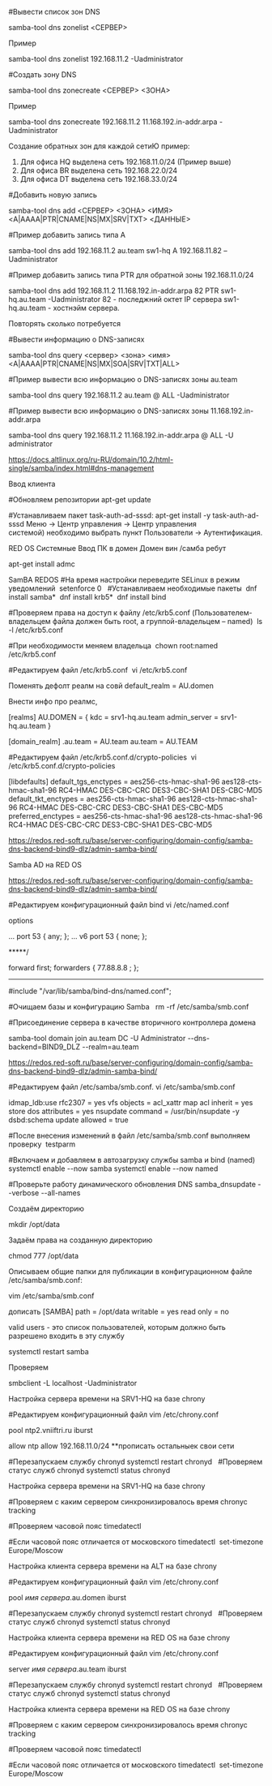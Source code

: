 #Вывести список зон DNS

samba-tool dns zonelist <СЕРВЕР>

Пример

samba-tool dns zonelist 192.168.11.2 -Uadministrator

#Создать зону DNS

samba-tool dns zonecreate <СЕРВЕР> <ЗОНА>

Пример

samba-tool dns zonecreate 192.168.11.2 11.168.192.in-addr.arpa -Uadministrator

Создание обратных зон для каждой сетиЮ пример:

1. Для офиса HQ выделена сеть 192.168.11.0/24 (Пример выше)
2. Для офиса BR выделена сеть 192.168.22.0/24
3. Для офиса DT выделена сеть 192.168.33.0/24

#Добавить новую запись

samba-tool dns add <СЕРВЕР> <ЗОНА> <ИМЯ> <A|AAAA|PTR|CNAME|NS|MX|SRV|TXT> <ДАННЫЕ>

#Пример добавить запись типа A

samba-tool dns add 192.168.11.2 au.team sw1-hq A 192.168.11.82 –Uadministrator

#Пример добавить запись типа PTR для обратной зоны 192.168.11.0/24

samba-tool dns add 192.168.11.2 11.168.192.in-addr.arpa 82 PTR sw1-hq.au.team -Uadministrator
82 - последжний октет IP сервера
sw1-hq.au.team - хостнэйм сервера. 

Повторять сколько потребуется

#Вывести информацию о DNS-записях

samba-tool dns query <сервер> <зона> <имя> <A|AAAA|PTR|CNAME|NS|MX|SOA|SRV|TXT|ALL>

#Пример вывести всю информацию о DNS-записях зоны au.team

samba-tool dns query 192.168.11.2 au.team @ ALL -Uadministrator

#Пример вывести всю информацию о DNS-записях зоны 11.168.192.in-addr.arpa

samba-tool dns query 192.168.11.2 11.168.192.in-addr.arpa @ ALL -U administrator

https://docs.altlinux.org/ru-RU/domain/10.2/html-single/samba/index.html#dns-management

Ввод клиента 

#Обновляем репозитории
apt-get update

#Устанавливаем пакет task-auth-ad-sssd:
apt-get install -y task-auth-ad-sssd
Меню → Центр управления → Центр управления системой) необходимо выбрать пункт Пользователи → Аутентификация.

RED OS 
Системные Ввод ПК в домен
Домен вин /самба
ребут

apt-get install admc

SamBA REDOS
#На время настройки переведите SELinux в режим уведомлений
 setenforce 0
 
#Устанавливаем необходимые пакеты
 dnf install samba*
 dnf install krb5*
 dnf install bind

#Проверяем права на доступ к файлу /etc/krb5.conf (Пользователем-владельцем файла должен быть root, а группой-владельцем – named)
 ls -l /etc/krb5.conf

#При необходимости меняем владельца
 chown root:named /etc/krb5.conf

#Редактируем файл /etc/krb5.conf
 vi /etc/krb5.conf

Поменять дефолт реалм на совй
default_realm = AU.domen

Внести инфо про реалмс,

[realms]
AU.DOMEN = {
		kdc = srv1-hq.au.team
		admin_server = srv1-hq.au.team
}

[domain_realm]
 .au.team = AU.team
 au.team = AU.TEAM 
 
 #Редактируем файл /etc/krb5.conf.d/crypto-policies
 vi /etc/krb5.conf.d/crypto-policies

[libdefaults]
    default_tgs_enctypes = aes256-cts-hmac-sha1-96 aes128-cts-hmac-sha1-96 RC4-HMAC DES-CBC-CRC DES3-CBC-SHA1 DES-CBC-MD5
    default_tkt_enctypes = aes256-cts-hmac-sha1-96 aes128-cts-hmac-sha1-96 RC4-HMAC DES-CBC-CRC DES3-CBC-SHA1 DES-CBC-MD5
    preferred_enctypes = aes256-cts-hmac-sha1-96 aes128-cts-hmac-sha1-96 RC4-HMAC DES-CBC-CRC DES3-CBC-SHA1 DES-CBC-MD5

https://redos.red-soft.ru/base/server-configuring/domain-config/samba-dns-backend-bind9-dlz/admin-samba-bind/


Samba AD на RED OS

https://redos.red-soft.ru/base/server-configuring/domain-config/samba-dns-backend-bind9-dlz/admin-samba-bind/


#Редактируем конфигурационный файл bind
vi /etc/named.conf

options 

... port 53 { any; };
... v6 port 53 { none; };

*****/

forward first;
forwarders { 77.88.8.8 ; };

****
#include "/var/lib/samba/bind-dns/named.conf";

 #Очищаем базы и конфигурацию Samba
 
rm -rf /etc/samba/smb.conf


#Присоединение сервера в качестве вторичного контроллера домена

samba-tool domain join au.team DC -U Administrator --dns-backend=BIND9_DLZ --realm=au.team

https://redos.red-soft.ru/base/server-configuring/domain-config/samba-dns-backend-bind9-dlz/admin-samba-bind/


#Редактируем файл /etc/samba/smb.conf.
vi /etc/samba/smb.conf

idmap_ldb:use rfc2307 = yes
vfs objects = acl_xattr
map acl inherit = yes 
store dos attributes = yes 
nsupdate command = /usr/bin/nsupdate -y
dsbd:schema update allowed = true 


#После внесения изменений в файл /etc/samba/smb.conf выполняем проверку
 testparm

#Включаем и добавляем в автозагрузку службы samba и bind (named)
systemctl enable --now samba
systemctl enable --now named

#Проверьте работу динамического обновления DNS
samba_dnsupdate --verbose --all-names

Создаём директорию

mkdir /opt/data

Задаём права на созданную директорию

chmod 777 /opt/data

Описываем общие папки для публикации в конфигурационном файле /etc/samba/smb.conf:

vim /etc/samba/smb.conf

дописать 
[SAMBA]
		path = /opt/data
		writable = yes
		read only = no
		
valid users - это список пользователей, которым должно быть разрешено входить в эту службу 

systemctl restart samba

Проверяем

smbclient -L localhost -Uadministrator

Настройка сервера времени на SRV1-HQ на базе chrony

#Редактируем конфигурационный файл
vim /etc/chrony.conf

pool ntp2.vniiftri.ru iburst



allow ntp 
allow 192.168.11.0/24
**прописать остальныек свои сети 


#Перезапускаем службу chronyd
systemctl restart chronyd
 
#Проверяем статус служб chronyd
systemctl status chronyd

Настройка сервера времени на SRV1-HQ на базе chrony

#Проверяем с каким сервером 
синхронизировалось время
chronyc tracking

#Проверяем часовой пояс
timedatectl  

#Если часовой пояс отличается от московского
timedatectl  set-timezone Europe/Moscow





Настройка клиента сервера времени на ALT на базе chrony

#Редактируем конфигурационный файл
vim /etc/chrony.conf

pool *имя сервера*.au.domen iburst

#Перезапускаем службу chronyd
systemctl restart chronyd
 
#Проверяем статус служб chronyd
systemctl status chronyd




Настройка клиента сервера времени на RED OS на базе chrony

#Редактируем конфигурационный файл
vim /etc/chrony.conf

server *имя сервера*.au.team iburst

#Перезапускаем службу chronyd
systemctl restart chronyd
 
#Проверяем статус служб chronyd
systemctl status chronyd


Настройка клиента сервера времени на RED OS на базе chrony

#Проверяем с каким сервером 
синхронизировалось время
chronyc tracking

#Проверяем часовой пояс
timedatectl  

#Если часовой пояс отличается от московского
timedatectl  set-timezone Europe/Moscow
